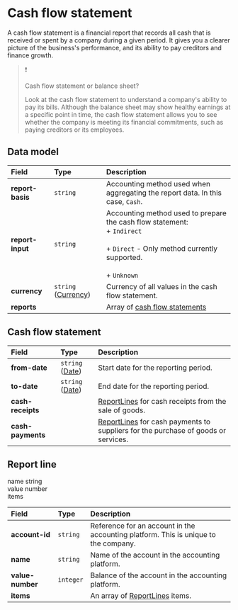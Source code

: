 # Cash flow statement

<p class="description">A cash flow statement is a financial report that records all cash that is received or spent by a company during a given period. It gives you a clearer picture of the business's performance, and its ability to pay creditors and finance growth.</p>

> ❗
> 
> Cash flow statement or balance sheet?
> 
> Look at the cash flow statement to understand a company's ability to pay its bills. Although the balance sheet may show healthy earnings at a specific point in time, the cash flow statement allows you to see whether the company is meeting its financial commitments, such as paying creditors or its employees.

## Data model

| Field | Type | Description |
| :- | :- | :- |
| **report-basis** | `string` | Accounting method used when aggregating the report data. In this case, `Cash`. |
| **report-input** | `string` | Accounting method used to prepare the cash flow statement:  <br>\+ `Indirect`  <br>  <br>\+ `Direct` \- Only method currently supported.  <br>  <br>\+ `Unknown` |
| **currency** | `string` ([Currency](/data-model/shared/currency/)) | Currency of all values in the cash flow statement. |
| **reports** |     | Array of [cash flow statements](#cash-flow-statement-model) |

## Cash flow statement

| Field | Type | Description |
| :- | :- | :- |
| **from-date** | `string` ([Date](/data-model/shared/date/)) | Start date for the reporting period. |
| **to-date** | `string` ([Date](/data-model/shared/date/)) | End date for the reporting period. |
| **cash-receipts** |     | [ReportLines](#report-line) for cash receipts from the sale of goods. |
| **cash-payments** |     | [ReportLines](#report-line) for cash payments to suppliers for the purchase of goods or services. |

## Report line


name	string	
value	number	
items		

| Field | Type | Description |
| :- | :- | :- |
| **account-id** | `string` | Reference for an account in the accounting platform. This is unique to the company. |
| **name** | `string` | Name of the account in the accounting platform. |
| **value-number** | `integer` | Balance of the account in the accounting platform. |
| **items** |     | An array of [ReportLines](#report-line) items. |
<!-- 
## Example data

```json
{
  "property-to-go-here": "value-to-go-here"
}
``` -->